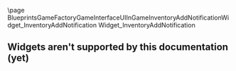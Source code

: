 \page BlueprintsGameFactoryGameInterfaceUIInGameInventoryAddNotificationWidget_InventoryAddNotification Widget_InventoryAddNotification
## Widgets aren't supported by this documentation (yet)
